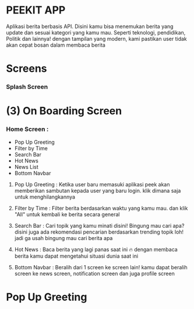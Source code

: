 # PEEKIT APP
Aplikasi berita berbasis API. Disini kamu bisa menemukan berita yang update dan sesuai kategori yang kamu mau. Seperti teknologi, pendidikan, Politik dan lainnya! dengan tampilan yang modern, kami pastikan user tidak akan cepat bosan dalam membaca berita

# Screens

### Splash Screen
# (3) On Boarding Screen
### Home Screen : 
- Pop Up Greeting
- Filter by Time
- Search Bar
- Hot News
- News List
- Bottom Navbar

1. Pop Up Greeting :
Ketika user baru memasuki aplikasi peek akan memberikan sambutan kepada user yang baru login. klik dimana saja untuk menghilangkannya

2. Filter by Time :
Filter berita berdasarkan waktu yang kamu mau. dan klik "All" untuk kembali ke berita secara general

3. Search Bar :
Cari topik yang kamu minati disini! Bingung mau cari apa? disini juga ada rekomendasi pencarian berdasarkan trending topik loh! jadi ga usah bingung mau cari berita apa 

4. Hot News :
Baca berita yang lagi panas saat ini 🔥 dengan membaca berita kamu dapat mengetahui situasi dunia saat ini

5. Bottom Navbar :
Beralih dari 1 screen ke screen lain! kamu dapat beralih screen ke news screen, notification screen dan juga profile screen

# Pop Up Greeting